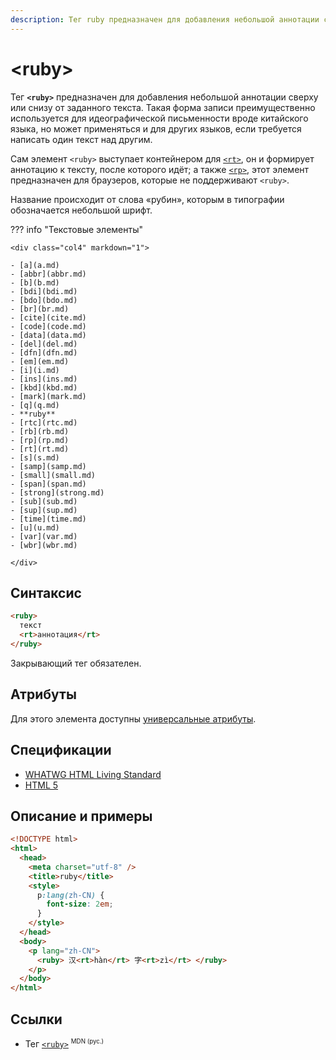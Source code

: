 ```yaml
---
description: Тег ruby предназначен для добавления небольшой аннотации сверху или снизу от заданного текста
---
```


# &lt;ruby&gt;

Тег **`<ruby>`** предназначен для добавления небольшой аннотации сверху или снизу от заданного текста. Такая форма записи преимущественно используется для идеографической письменности вроде китайского языка, но может применяться и для других языков, если требуется написать один текст над другим.

Сам элемент `<ruby>` выступает контейнером для [`<rt>`](rt.md), он и формирует аннотацию к тексту, после которого идёт; а также [`<rp>`](rp.md), этот элемент предназначен для браузеров, которые не поддерживают `<ruby>`.

Название происходит от слова «рубин», которым в типографии обозначается небольшой шрифт.

??? info "Текстовые элементы"

    <div class="col4" markdown="1">

    - [a](a.md)
    - [abbr](abbr.md)
    - [b](b.md)
    - [bdi](bdi.md)
    - [bdo](bdo.md)
    - [br](br.md)
    - [cite](cite.md)
    - [code](code.md)
    - [data](data.md)
    - [del](del.md)
    - [dfn](dfn.md)
    - [em](em.md)
    - [i](i.md)
    - [ins](ins.md)
    - [kbd](kbd.md)
    - [mark](mark.md)
    - [q](q.md)
    - **ruby**
    - [rtc](rtc.md)
    - [rb](rb.md)
    - [rp](rp.md)
    - [rt](rt.md)
    - [s](s.md)
    - [samp](samp.md)
    - [small](small.md)
    - [span](span.md)
    - [strong](strong.md)
    - [sub](sub.md)
    - [sup](sup.md)
    - [time](time.md)
    - [u](u.md)
    - [var](var.md)
    - [wbr](wbr.md)

    </div>

## Синтаксис

```html
<ruby>
  текст
  <rt>аннотация</rt>
</ruby>
```

Закрывающий тег обязателен.

## Атрибуты

Для этого элемента доступны [универсальные атрибуты](uni-attr.md).

## Спецификации

- [WHATWG HTML Living Standard](https://html.spec.whatwg.org/multipage/semantics.html#the-ruby-element)
- [HTML 5](http://www.w3.org/TR/html5/text-level-semantics.html#the-ruby-element)

## Описание и примеры

```html
<!DOCTYPE html>
<html>
  <head>
    <meta charset="utf-8" />
    <title>ruby</title>
    <style>
      p:lang(zh-CN) {
        font-size: 2em;
      }
    </style>
  </head>
  <body>
    <p lang="zh-CN">
      <ruby> 汉<rt>hàn</rt> 字<rt>zì</rt> </ruby>
    </p>
  </body>
</html>
```

## Ссылки

- Тег [`<ruby>`](https://developer.mozilla.org/ru/docs/Web/HTML/Element/ruby) <sup><small>MDN (рус.)</small></sup>
